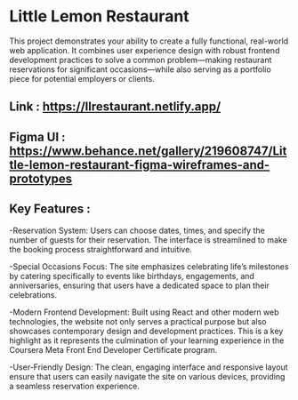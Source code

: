 # Little Lemon Restaurant
This project demonstrates your ability to create a fully functional, real-world web application. It combines user experience design with robust frontend development practices to solve a common problem—making restaurant reservations for significant occasions—while also serving as a portfolio piece for potential employers or clients.
## Link : https://llrestaurant.netlify.app/ 
## Figma UI : https://www.behance.net/gallery/219608747/Little-lemon-restaurant-figma-wireframes-and-prototypes 

## Key Features :

-Reservation System:
Users can choose dates, times, and specify the number of guests for their reservation. The interface is streamlined to make the booking process straightforward and intuitive.

-Special Occasions Focus:
The site emphasizes celebrating life’s milestones by catering specifically to events like birthdays, engagements, and anniversaries, ensuring that users have a dedicated space to plan their celebrations.

-Modern Frontend Development:
Built using React and other modern web technologies, the website not only serves a practical purpose but also showcases contemporary design and development practices. This is a key highlight as it represents the culmination of your learning experience in the Coursera Meta Front End Developer Certificate program.

-User-Friendly Design:
The clean, engaging interface and responsive layout ensure that users can easily navigate the site on various devices, providing a seamless reservation experience.

